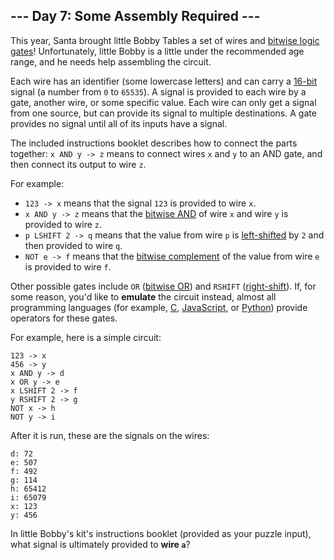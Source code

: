 ## --- Day 7: Some Assembly Required ---

This year, Santa brought little Bobby Tables a set of wires and [bitwise logic gates](https://en.wikipedia.org/wiki/Bitwise__operation)! Unfortunately, little Bobby is a little under the recommended age range, and he needs help assembling the circuit.

Each wire has an identifier (some lowercase letters) and can carry a [16-bit](https://en.wikipedia.org/wiki/16-bit) signal (a number from `0` to `65535`). A signal is provided to each wire by a gate, another wire, or some specific value. Each wire can only get a signal from one source, but can provide its signal to multiple destinations. A gate provides no signal until all of its inputs have a signal.

The included instructions booklet describes how to connect the parts together: `x AND y -> z` means to connect wires `x` and `y` to an AND gate, and then connect its output to wire `z`.

For example:

- `123 -> x` means that the signal `123` is provided to wire `x`.
- `x AND y -> z` means that the [bitwise AND](https://en.wikipedia.org/wiki/Bitwise__operation#AND) of wire `x` and wire `y` is provided to wire `z`.
- `p LSHIFT 2 -> q` means that the value from wire `p` is [left-shifted](https://en.wikipedia.org/wiki/Logical__shift) by `2` and then provided to wire `q`.
- `NOT e -> f` means that the [bitwise complement](https://en.wikipedia.org/wiki/Bitwise__operation#NOT) of the value from wire `e` is provided to wire `f`.

Other possible gates include `OR` ([bitwise OR](https://en.wikipedia.org/wiki/Bitwise__operation#OR)) and `RSHIFT` ([right-shift](https://en.wikipedia.org/wiki/Logical__shift)). If, for some reason, you'd like to __emulate__ the circuit instead, almost all programming languages (for example, [C](https://en.wikipedia.org/wiki/Bitwise__operations__in__C), [JavaScript](https://developer.mozilla.org/en-US/docs/Web/JavaScript/Reference/Operators/Bitwise__Operators), or [Python](https://wiki.python.org/moin/BitwiseOperators)) provide operators for these gates.

For example, here is a simple circuit:

```
123 -> x
456 -> y
x AND y -> d
x OR y -> e
x LSHIFT 2 -> f
y RSHIFT 2 -> g
NOT x -> h
NOT y -> i
```

After it is run, these are the signals on the wires:

```
d: 72
e: 507
f: 492
g: 114
h: 65412
i: 65079
x: 123
y: 456
```

In little Bobby's kit's instructions booklet (provided as your puzzle input), what signal is ultimately provided to __wire `a`__?

